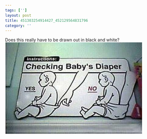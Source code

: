 ```yaml
---
tags: ['']
layout: post
title: 451303254914427_452129564831796
category: ''
---
```

Does this really have to be drawn out in black and white?
![451303254914427_452129564831796](/uploads/2012-9-1-451303254914427_452129564831796.jpg)
